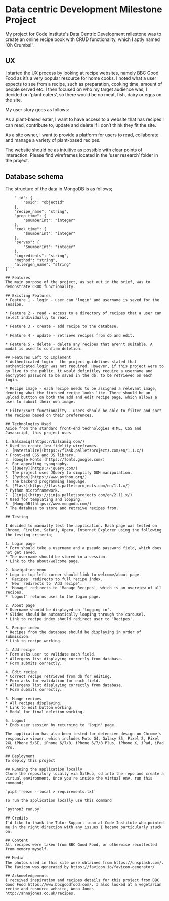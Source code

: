 # Data centric Development Milestone Project
My project for Code Institute's Data Centric Development milestone was to create an online recipe book with CRUD functionality, which I aptly named 'Oh Crumbs!'.

## UX
I started the UX process by looking at recipe websites, namely BBC Good Food as it’s a very popular resource for home cooks. I noted what a user expects to see from a recipe, such as preparation, cooking time, amount of people served etc. I then focused on who my target audience was, I decided on ‘plant eaters’, so there would be no meat, fish, dairy or eggs on the site.

My user story goes as follows:

As a plant-based eater, I want to have access to a website that has recipes I can read, contribute to, update and delete if I don’t think they fit the site.

As a site owner, I want to provide a platform for users to read, collaborate and manage a variety of plant-based recipes.

The website should be as intuitive as possible with clear points of interaction. Please find wireframes located in the ‘user research’ folder in the project.

## Database schema

The structure of the data in MongoDB is as follows;

```{
    "_id": {
        "$oid": "objectId"
    },
    "recipe_name": "string",
    "prep_time": {
        "$numberInt": "integer"
    },
    "cook_time": {
        "$numberInt": "integer"
    },
    "serves": {
        "$numberInt": "integer"
    },
    "ingredients": "string",
    "method": "string",
    "allergen_name": "string"
}```

## Features
The main purpose of the project, as set out in the brief, was to demonstrate CRUD functionality.

## Existing Features
* Feature 1 - login - user can 'login' and username is saved for the session.

* Feature 2 - read - access to a directory of recipes that a user can select individually to read.

* Feature 3 - create - add recipe to the database.

* Feature 4 - update - retrieve recipes from db and edit.

* Feature 5 - delete - delete any recipes that aren't suitable. A modal is used to confirm deletion.

## Features Left to Implement
* Authenticated login - the project guidelines stated that authenticated login was not required. However, if this project were to go live to the public, it would definitley require a username and encrypted password to be saved in the db, to be retrieved on each login. 

* Recipe image - each recipe needs to be assigned a relevant image, denoting what the finished recipe looks like. There should be an upload buttton on both the add and edit recipe page, which allows a user to submit their own image.

* Filter/sort functionality - users should be able to filter and sort the recipes based on their preferences.

## Technologies Used
Aside from the standard front-end technologies HTML, CSS and Javascript, this project uses:

1.[Balsamiq](https://balsamiq.com/)
* Used to create low-fidelity wireframes.
2. [Materialize](https://flask.palletsprojects.com/en/1.1.x/)
* Front-end CSS and JS library.
3. [Google Fonts](https://fonts.google.com/)
*  For appealing typography.
4. [jQuery](https://jquery.com/)
*  The project uses JQuery to simplify DOM manipulation.
5. [Python](https://www.python.org/)
*  The backend programming language.
6. [Flask](https://flask.palletsprojects.com/en/1.1.x/)
* Python microframework.
7. [Jinja](https://jinja.palletsprojects.com/en/2.11.x/)
* Used for templating and looping.
8. [MongoDB](https://www.mongodb.com/)
* The database to store and retreive recipes from.

## Testing

I decided to manually test the application. Each page was tested on Chrome, Firefox, Safari, Opera, Internet Explorer using the following the testing criteria;

1. Login page
* Form should take a username and a pseudo password field, which does not get saved.
* The username should be stored in a session.
* Link to the about/welcome page.

2. Navigation menu
* Logo in top left corner should link to welcome/about page.
* 'Recipes' redirects to full recipe index.
* 'New' redirects to 'Add recipe'.
* 'Manage' redirects to 'Manage Recipes', which is an overview of all recipes.
* 'Logout' returns user to the login page.

2. About page
* Username should be displayed on 'logging in'.
* Slides should be automatically looping through the carousel.
* Link to recipe index should redirect user to 'Recipes'.

3. Recipe index
* Recipes from the database should be displaying in order of submission.
* Link to recipe working.

4. Add recipe
* Form asks user to validate each field.
* Allergens list displaying correctly from database.
* Form submits correctly.

4. Edit recipe
* Correct recipe retrieved from db for editing.
* Form asks for validation for each field.
* Allergens list displaying correctly from database.
* Form submits correctly.

5. Mange recipes
* All recipes displaying.
* Link to edit button working.
* Modal for final deletion working.

6. Logout
* Ends user session by returning to 'login' page.

The application has also been tested for defensive design on Chrome's responsive viewer, which includes Moto G4, Galaxy S5, Pixel 2, Pixel 2XL iPhone 5/SE, iPhone 6/7/8, iPhone 6/7/8 Plus, iPhone X, iPad, iPad Pro.

## Deployment
To deploy this project 

## Running the application locally
Clone the repository locally via GitHub, cd into the repo and create a virtual environment. Once you're inside the virtual env, run this command;

`pip3 freeze --local > requirements.txt`

To run the application locally use this command

`python3 run.py`

## Credits
I'd like to thank the Tutor Support team at Code Institute who pointed me in the right direction with any issues I became particularly stuck on.

## Content
All recipes were taken from BBC Good Food, or otherwise recollected from memory myself.

## Media
The photos used in this site were obtained from https://unsplash.com/. The favicon was generated by https://favicon.io/favicon-generator/

## Acknowledgements
I received inspiration and recipes details for this project from BBC Good Food https://www.bbcgoodfood.com/. I also looked at a vegetarian recipe and resource website, Anna Jones http://annajones.co.uk/recipes.